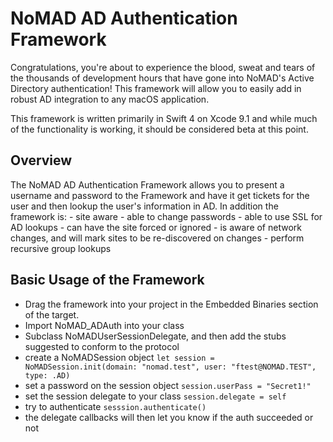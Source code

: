 #  NoMAD AD Authentication Framework

Congratulations, you're about to experience the blood, sweat and tears of the thousands of development hours that have gone into NoMAD's Active Directory authentication! This framework will allow you to easily add in robust AD integration to any macOS application.

This framework is written primarily in Swift 4 on Xcode 9.1 and while much of the functionality is working, it should be considered beta at this point.

## Overview

The NoMAD AD Authentication Framework allows you to present a username and password to the Framework and have it get tickets for the user and then lookup the user's information in AD. In addition the framework is:
    - site aware
    - able to change passwords
    - able to use SSL for AD lookups
    - can have the site forced or ignored
    - is aware of network changes, and will mark sites to be re-discovered on changes
    - perform recursive group lookups

## Basic Usage of the Framework

- Drag the framework into your project in the Embedded Binaries section of the target.
- Import NoMAD_ADAuth into your class
- Subclass NoMADUserSessionDelegate, and then add the stubs suggested to conform to the protocol
- create a NoMADSession object `let session = NoMADSession.init(domain: "nomad.test", user: "ftest@NOMAD.TEST", type: .AD)`
- set a password on the session object `session.userPass = "Secret1!"`
- set the session delegate to your class `session.delegate = self`
- try to authenticate `sesssion.authenticate()`
- the delegate callbacks will then let you know if the auth succeeded or not
